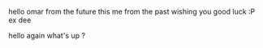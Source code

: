 
hello omar from the future this me from the past wishing you good luck :P ex dee

hello again 
what's up ?